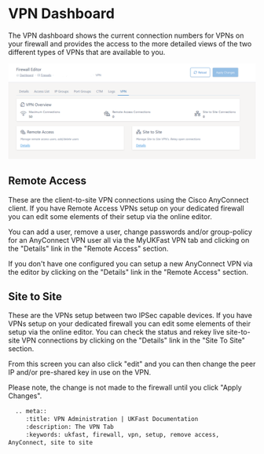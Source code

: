 # VPN Dashboard

The VPN dashboard shows the current connection numbers for VPNs on your firewall and provides the access to the more detailed views of the two different types of VPNs that are available to you.

![VPN Dashboard](files/editor2_vpn_dashboard.PNG)

## Remote Access

These are the client-to-site VPN connections using the Cisco AnyConnect client.  If you have Remote Access VPNs setup on your dedicated firewall you can edit some elements of their setup via the online editor.  

You can add a user, remove a user, change passwords and/or group-policy for an AnyConnect VPN user all via the MyUKFast VPN tab and clicking on the "Details" link in the "Remote Access" section.  

If you don't have one configured you can setup a new AnyConnect VPN via the editor by clicking on the "Details" link in the "Remote Access" section.

## Site to Site

These are the VPNs setup between two IPSec capable devices. If you have VPNs setup on your dedicated firewall you can edit some elements of their setup via the online editor.  You can check the status and rekey live site-to-site VPN connections by clicking on the "Details" link in the "Site To Site" section.  

From this screen you can also click "edit" and you can then change the peer IP and/or pre-shared key in use on the VPN.

Please note, the change is not made to the firewall until you click "Apply Changes".

```eval_rst
  .. meta::
     :title: VPN Administration | UKFast Documentation
     :description: The VPN Tab
     :keywords: ukfast, firewall, vpn, setup, remove access, AnyConnect, site to site
```

